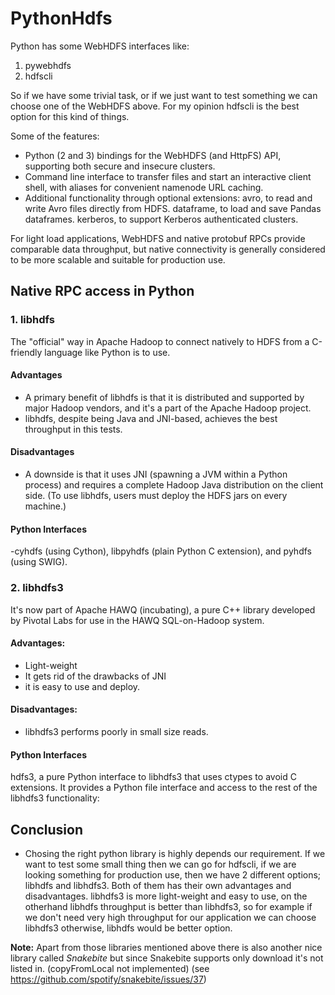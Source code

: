# PythonHdfs

Python has some WebHDFS interfaces like:

1. pywebhdfs
2. hdfscli

So if we have some trivial task, or if we just want to test something we can choose one of the WebHDFS above. For my opinion hdfscli is the best option for this kind of things. 

Some of the features:

* Python (2 and 3) bindings for the WebHDFS (and HttpFS) API, supporting both secure and insecure clusters.
* Command line interface to transfer files and start an interactive client shell, with aliases for convenient namenode URL caching.
* Additional functionality through optional extensions: avro, to read and write Avro files directly from HDFS. dataframe, to load and save Pandas dataframes. kerberos, to support Kerberos authenticated clusters.

For light load applications, WebHDFS and native protobuf RPCs provide comparable data throughput, but native connectivity is generally considered to be more scalable and suitable for production use.

## Native RPC access in Python

### 1. libhdfs 
The "official" way in Apache Hadoop to connect natively to HDFS from a C-friendly language like Python is to use.

#### Advantages
* A primary benefit of libhdfs is that it is distributed and supported by major Hadoop vendors, and it's a part of the Apache Hadoop project.
* libhdfs, despite being Java and JNI-based, achieves the best throughput in this tests.

#### Disadvantages
* A downside is that it uses JNI (spawning a JVM within a Python process) and requires a complete Hadoop Java distribution on the client side. (To use libhdfs, users must deploy the HDFS jars on every machine.)

#### Python Interfaces
-cyhdfs (using Cython), libpyhdfs (plain Python C extension), and pyhdfs (using SWIG).


### 2. libhdfs3 
It's now part of Apache HAWQ (incubating), a pure C++ library developed by Pivotal Labs for use in the HAWQ SQL-on-Hadoop system.

#### Advantages:
* Light-weight
* It gets rid of the drawbacks of JNI
* it is easy to use and deploy.

#### Disadvantages:
* libhdfs3 performs poorly in small size reads.

#### Python Interfaces
hdfs3, a pure Python interface to libhdfs3 that uses ctypes to avoid C extensions. It provides a Python file interface and access to the rest of the libhdfs3 functionality:


## Conclusion
* Chosing the right python library is highly depends our requirement. If we want to test some small thing then we can go for  hdfscli, if we are looking something for production use, then we have 2 different options; libhdfs and libhdfs3. Both of them has their own advantages and disadvantages. libhdfs3 is more light-weight and easy to use, on the otherhand libhdfs throughput is better than libhdfs3, so for example if we don't need very high throughput for our application we can choose libhdfs3 otherwise, libhdfs would be better option. 

**Note:** Apart from those libraries mentioned above there is also another nice library called *Snakebite* but since Snakebite supports only download it's not listed in. (copyFromLocal not implemented) 
(see https://github.com/spotify/snakebite/issues/37)
